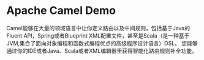 # Apache Camel Demo

Camel能够在大量的领域语言中让你定义路由以及中间规则，包括基于Java的Fluent API，Spring或者Blueprint XML配置文件，甚至是Scala（是一种基于JVM,集合了面向对象编程和函数式编程优点的高级程序设计语言）DSL。 您能够通过你的IDE或者Java、Scala或者XML编辑器里获得智能化路由规则补全功能。
